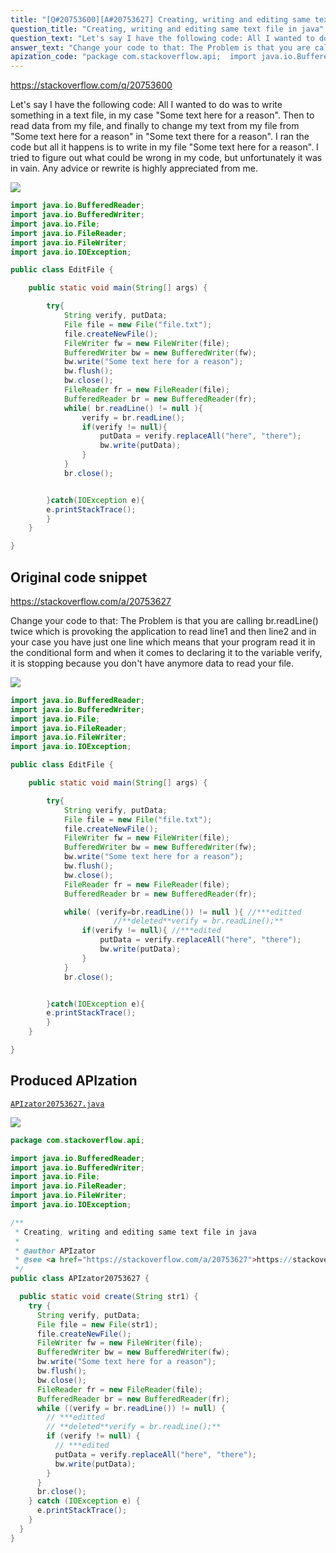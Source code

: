 ```yaml
---
title: "[Q#20753600][A#20753627] Creating, writing and editing same text file in java"
question_title: "Creating, writing and editing same text file in java"
question_text: "Let's say I have the following code: All I wanted to do was to write something in a text file, in my case \"Some text here for a reason\". Then to read data from my file, and finally to change my text from my file from \"Some text here for a reason\" in \"Some text there for a reason\". I ran the code but all it happens is to write in my file \"Some text here for a reason\". I tried to figure out what could be wrong in my code, but unfortunately it was in vain. Any advice or rewrite is highly appreciated from me."
answer_text: "Change your code to that: The Problem is that you are calling br.readLine() twice which is provoking the application to read  line1 and then line2 and in your case you have just one line which means that your program read it in the conditional form and when it comes to declaring it to the variable verify, it is stopping because you don't have anymore data to read your file."
apization_code: "package com.stackoverflow.api;  import java.io.BufferedReader; import java.io.BufferedWriter; import java.io.File; import java.io.FileReader; import java.io.FileWriter; import java.io.IOException;  /**  * Creating, writing and editing same text file in java  *  * @author APIzator  * @see <a href=\"https://stackoverflow.com/a/20753627\">https://stackoverflow.com/a/20753627</a>  */ public class APIzator20753627 {    public static void create(String str1) {     try {       String verify, putData;       File file = new File(str1);       file.createNewFile();       FileWriter fw = new FileWriter(file);       BufferedWriter bw = new BufferedWriter(fw);       bw.write(\"Some text here for a reason\");       bw.flush();       bw.close();       FileReader fr = new FileReader(file);       BufferedReader br = new BufferedReader(fr);       while ((verify = br.readLine()) != null) {         // ***editted         // **deleted**verify = br.readLine();**         if (verify != null) {           // ***edited           putData = verify.replaceAll(\"here\", \"there\");           bw.write(putData);         }       }       br.close();     } catch (IOException e) {       e.printStackTrace();     }   } }"
---
```


https://stackoverflow.com/q/20753600

Let&#x27;s say I have the following code:
All I wanted to do was to write something in a text file, in my case &quot;Some text here for a reason&quot;. Then to read data from my file, and finally to change my text from my file from &quot;Some text here for a reason&quot; in &quot;Some text there for a reason&quot;. I ran the code but all it happens is to write in my file &quot;Some text here for a reason&quot;.
I tried to figure out what could be wrong in my code, but unfortunately it was in vain. Any advice or rewrite is highly appreciated from me.


<div class="code-logo"><img src="/stackoverflow.png" /></div>

```java
import java.io.BufferedReader;
import java.io.BufferedWriter;
import java.io.File;
import java.io.FileReader;
import java.io.FileWriter;
import java.io.IOException;

public class EditFile {

    public static void main(String[] args) {

        try{
            String verify, putData;
            File file = new File("file.txt");
            file.createNewFile();
            FileWriter fw = new FileWriter(file);
            BufferedWriter bw = new BufferedWriter(fw);
            bw.write("Some text here for a reason");
            bw.flush();
            bw.close();
            FileReader fr = new FileReader(file);
            BufferedReader br = new BufferedReader(fr);
            while( br.readLine() != null ){
                verify = br.readLine();
                if(verify != null){
                    putData = verify.replaceAll("here", "there");
                    bw.write(putData);
                }
            }
            br.close();


        }catch(IOException e){
        e.printStackTrace();
        }
    }

}
```


## Original code snippet

https://stackoverflow.com/a/20753627

Change your code to that:
The Problem is that you are calling br.readLine() twice which is provoking the application to read  line1 and then line2 and in your case you have just one line which means that your program read it in the conditional form and when it comes to declaring it to the variable verify, it is stopping because you don&#x27;t have anymore data to read your file.

<div class="code-logo"><img src="/stackoverflow.png" /></div>

```java
import java.io.BufferedReader;
import java.io.BufferedWriter;
import java.io.File;
import java.io.FileReader;
import java.io.FileWriter;
import java.io.IOException;

public class EditFile {

    public static void main(String[] args) {

        try{
            String verify, putData;
            File file = new File("file.txt");
            file.createNewFile();
            FileWriter fw = new FileWriter(file);
            BufferedWriter bw = new BufferedWriter(fw);
            bw.write("Some text here for a reason");
            bw.flush();
            bw.close();
            FileReader fr = new FileReader(file);
            BufferedReader br = new BufferedReader(fr);

            while( (verify=br.readLine()) != null ){ //***editted
                       //**deleted**verify = br.readLine();**
                if(verify != null){ //***edited
                    putData = verify.replaceAll("here", "there");
                    bw.write(putData);
                }
            }
            br.close();


        }catch(IOException e){
        e.printStackTrace();
        }
    }

}
```

## Produced APIzation

[`APIzator20753627.java`](https://github.com/pasqualesalza/apization-temp-data/raw/master/search/APIzator20753627.java)

<div class="code-logo"><img src="/apizator.png" /></div>

```java
package com.stackoverflow.api;

import java.io.BufferedReader;
import java.io.BufferedWriter;
import java.io.File;
import java.io.FileReader;
import java.io.FileWriter;
import java.io.IOException;

/**
 * Creating, writing and editing same text file in java
 *
 * @author APIzator
 * @see <a href="https://stackoverflow.com/a/20753627">https://stackoverflow.com/a/20753627</a>
 */
public class APIzator20753627 {

  public static void create(String str1) {
    try {
      String verify, putData;
      File file = new File(str1);
      file.createNewFile();
      FileWriter fw = new FileWriter(file);
      BufferedWriter bw = new BufferedWriter(fw);
      bw.write("Some text here for a reason");
      bw.flush();
      bw.close();
      FileReader fr = new FileReader(file);
      BufferedReader br = new BufferedReader(fr);
      while ((verify = br.readLine()) != null) {
        // ***editted
        // **deleted**verify = br.readLine();**
        if (verify != null) {
          // ***edited
          putData = verify.replaceAll("here", "there");
          bw.write(putData);
        }
      }
      br.close();
    } catch (IOException e) {
      e.printStackTrace();
    }
  }
}

```